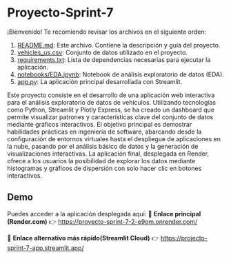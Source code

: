 # Proyecto-Sprint-7

¡Bienvenido! Te recomiendo revisar los archivos en el siguiente orden:

1. [README.md](README.md): Este archivo. Contiene la descripción y guía del proyecto.
2. [vehicles_us.csv](vehicles_us.csv): Conjunto de datos utilizado en el proyecto.
3. [requirements.txt](requirements.txt): Lista de dependencias necesarias para ejecutar la aplicación.
5. [notebooks/EDA.ipynb](notebooks/EDA.ipynb): Notebook de análisis exploratorio de datos (EDA).
6. [app.py](app.py): La aplicación principal desarrollada con Streamlit.

Este proyecto consiste en el desarrollo de una aplicación web interactiva para el análisis exploratorio de datos de vehículos. Utilizando tecnologías como Python, Streamlit y Plotly Express, se ha creado un dashboard que permite visualizar patrones y características clave del conjunto de datos mediante gráficos interactivos. El objetivo principal es demostrar habilidades prácticas en ingeniería de software, abarcando desde la configuración de entornos virtuales hasta el despliegue de aplicaciones en la nube, pasando por el análisis básico de datos y la generación de visualizaciones interactivas. La aplicación final, desplegada en Render, ofrece a los usuarios la posibilidad de explorar los datos mediante histogramas y gráficos de dispersión con solo hacer clic en botones interactivos.


## Demo
Puedes acceder a la aplicación desplegada aquí:
🔗 **Enlace principal (Render.com)**
👉 https://proyecto-sprint-7-2-e9om.onrender.com/


🔗 **Enlace alternativo más rápido(Streamlit Cloud)**
👉 https://projecto-sprint-7-app.streamlit.app/
